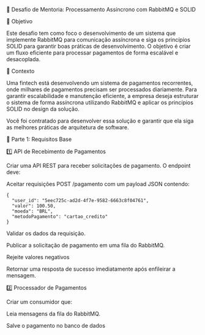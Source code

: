 📌 Desafio de Mentoria: Processamento Assíncrono com RabbitMQ e SOLID

🎯 Objetivo

Este desafio tem como foco o desenvolvimento de um sistema que implemente RabbitMQ para comunicação assíncrona e siga os princípios SOLID para garantir boas práticas de desenvolvimento. O objetivo é criar um fluxo eficiente para processar pagamentos de forma escalável e desacoplada.

📜 Contexto

Uma fintech está desenvolvendo um sistema de pagamentos recorrentes, onde milhares de pagamentos precisam ser processados diariamente. Para garantir escalabilidade e manutenção eficiente, a empresa deseja estruturar o sistema de forma assíncrona utilizando RabbitMQ e aplicar os princípios SOLID no design da solução.

Você foi contratado para desenvolver essa solução e garantir que ela siga as melhores práticas de arquitetura de software.

🔹 Parte 1: Requisitos Base

1️⃣ API de Recebimento de Pagamentos

Criar uma API REST para receber solicitações de pagamento. O endpoint deve:

Aceitar requisições POST /pagamento com um payload JSON contendo:

```
{
  "user_id": "5eec725c-ad2d-4f7e-9582-6663c8f04761",
  "valor": 100.50,
  "moeda": "BRL",
  "metodoPagamento": "cartao_credito"
}
```

Validar os dados da requisição.

Publicar a solicitação de pagamento em uma fila do RabbitMQ.

Rejeite valores negativos

Retornar uma resposta de sucesso imediatamente após enfileirar a mensagem.

2️⃣ Processador de Pagamentos

Criar um consumidor que:

Leia mensagens da fila do RabbitMQ.

Salve o pagamento no banco de dados
